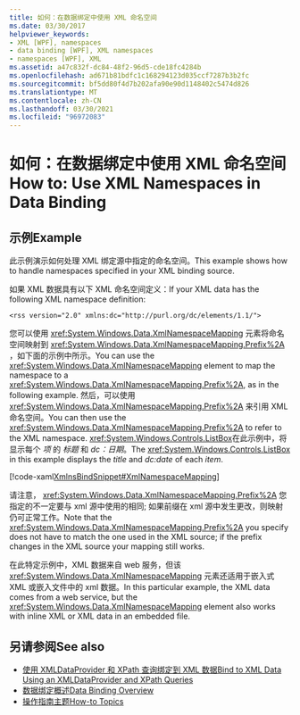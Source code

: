 ```yaml
---
title: 如何：在数据绑定中使用 XML 命名空间
ms.date: 03/30/2017
helpviewer_keywords:
- XML [WPF], namespaces
- data binding [WPF], XML namespaces
- namespaces [WPF], XML
ms.assetid: a47c832f-dc84-48f2-96d5-cde18fc4284b
ms.openlocfilehash: ad671b81bdfc1c168294123d035ccf7287b3b2fc
ms.sourcegitcommit: bf5dd80f4d7b202afa90e90d1148402c5474d826
ms.translationtype: MT
ms.contentlocale: zh-CN
ms.lasthandoff: 03/30/2021
ms.locfileid: "96972083"
---
```

# <a name="how-to-use-xml-namespaces-in-data-binding"></a><span data-ttu-id="8c623-102">如何：在数据绑定中使用 XML 命名空间</span><span class="sxs-lookup"><span data-stu-id="8c623-102">How to: Use XML Namespaces in Data Binding</span></span>
## <a name="example"></a><span data-ttu-id="8c623-103">示例</span><span class="sxs-lookup"><span data-stu-id="8c623-103">Example</span></span>
 <span data-ttu-id="8c623-104">此示例演示如何处理 XML 绑定源中指定的命名空间。</span><span class="sxs-lookup"><span data-stu-id="8c623-104">This example shows how to handle namespaces specified in your XML binding source.</span></span>

 <span data-ttu-id="8c623-105">如果 XML 数据具有以下 XML 命名空间定义：</span><span class="sxs-lookup"><span data-stu-id="8c623-105">If your XML data has the following XML namespace definition:</span></span>

 `<rss version="2.0" xmlns:dc="http://purl.org/dc/elements/1.1/">`

 <span data-ttu-id="8c623-106">您可以使用 <xref:System.Windows.Data.XmlNamespaceMapping> 元素将命名空间映射到 <xref:System.Windows.Data.XmlNamespaceMapping.Prefix%2A> ，如下面的示例中所示。</span><span class="sxs-lookup"><span data-stu-id="8c623-106">You can use the <xref:System.Windows.Data.XmlNamespaceMapping> element to map the namespace to a <xref:System.Windows.Data.XmlNamespaceMapping.Prefix%2A>, as in the following example.</span></span> <span data-ttu-id="8c623-107">然后，可以使用 <xref:System.Windows.Data.XmlNamespaceMapping.Prefix%2A> 来引用 XML 命名空间。</span><span class="sxs-lookup"><span data-stu-id="8c623-107">You can then use the <xref:System.Windows.Data.XmlNamespaceMapping.Prefix%2A> to refer to the XML namespace.</span></span> <span data-ttu-id="8c623-108"><xref:System.Windows.Controls.ListBox>在此示例中，将显示每个 *项* 的 *标题* 和 *dc：日期*。</span><span class="sxs-lookup"><span data-stu-id="8c623-108">The <xref:System.Windows.Controls.ListBox> in this example displays the *title* and *dc:date* of each *item*.</span></span>

 [!code-xaml[XmlnsBindSnippet#XmlNamespaceMapping](~/samples/snippets/csharp/VS_Snippets_Wpf/XmlnsBindSnippet/CS/Window1.xaml#xmlnamespacemapping)]

 <span data-ttu-id="8c623-109">请注意， <xref:System.Windows.Data.XmlNamespaceMapping.Prefix%2A> 您指定的不一定要与 xml 源中使用的相同; 如果前缀在 xml 源中发生更改，则映射仍可正常工作。</span><span class="sxs-lookup"><span data-stu-id="8c623-109">Note that the <xref:System.Windows.Data.XmlNamespaceMapping.Prefix%2A> you specify does not have to match the one used in the XML source; if the prefix changes in the XML source your mapping still works.</span></span>

 <span data-ttu-id="8c623-110">在此特定示例中，XML 数据来自 web 服务，但该 <xref:System.Windows.Data.XmlNamespaceMapping> 元素还适用于嵌入式 XML 或嵌入文件中的 xml 数据。</span><span class="sxs-lookup"><span data-stu-id="8c623-110">In this particular example, the XML data comes from a web service, but the <xref:System.Windows.Data.XmlNamespaceMapping> element also works with inline XML or XML data in an embedded file.</span></span>

## <a name="see-also"></a><span data-ttu-id="8c623-111">另请参阅</span><span class="sxs-lookup"><span data-stu-id="8c623-111">See also</span></span>

- [<span data-ttu-id="8c623-112">使用 XMLDataProvider 和 XPath 查询绑定到 XML 数据</span><span class="sxs-lookup"><span data-stu-id="8c623-112">Bind to XML Data Using an XMLDataProvider and XPath Queries</span></span>](how-to-bind-to-xml-data-using-an-xmldataprovider-and-xpath-queries.md)
- [<span data-ttu-id="8c623-113">数据绑定概述</span><span class="sxs-lookup"><span data-stu-id="8c623-113">Data Binding Overview</span></span>](/dotnet/desktop-wpf/data/data-binding-overview)
- [<span data-ttu-id="8c623-114">操作指南主题</span><span class="sxs-lookup"><span data-stu-id="8c623-114">How-to Topics</span></span>](data-binding-how-to-topics.md)
